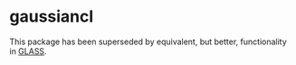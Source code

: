 
gaussiancl
==========

This package has been superseded by equivalent, but better, functionality in
[GLASS](https://glass.readthedocs.io).

